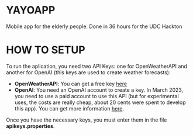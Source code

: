 # YAYOAPP
Mobile app for the elderly people. Done in 36 hours for the UDC Hackton

# HOW TO SETUP

To run the aplication, you need two API Keys: one for OpenWeatherAPI and another for OpenAI (this keys are used to create weather forecasts):
+ **OpenWeatherAPI**: You can get a free key [here](https://openweathermap.org/price)
+ **OpenAI**: You need an OpenAI account to create a key. In March 2023, you need to use a paid account to use this API (but for experimental uses, the costs are really cheap, about 20 cents were spent to develop this app). You can get more information [here](https://openai.com/blog/openai-api).

Once you have the necessary keys, you must enter them in the file **apikeys.properties**.
